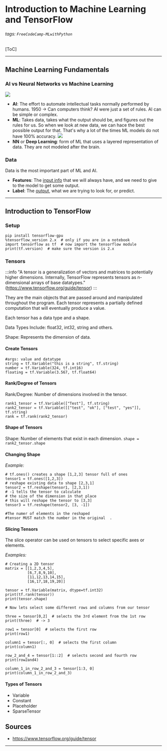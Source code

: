 # Introduction to Machine Learning and TensorFlow

###### tags: `FreeCodeCamp-MLwithPython`

[ToC]

---
## Machine Learning Fundamentals

### AI vs Neural Networks vs Machine Learning

![](https://i.imgur.com/4p0Kf1Q.png)


* **AI**: The effort to automate intellectual tasks normally performed by humans.
    1950 -> Can computers think? AI were just a set of rules. AI can be simple or complex.
* **ML**: Takes data, takes what the output should be, and figures out the rules for us. So when we look at new data, we can hace the best possible output for that. That's why a lot of the times ML models do not have 100% accuracy. 
![](https://i.imgur.com/MqMnWjc.png)
* **NN** or **Deep Learning**: form of ML that uses a layered representation of data. They are not modeled after the brain.


### Data

Data is the most important part of ML and AI.

* **Features**: The <u>input info</u> that we will always have, and we need to give to the model to get some output.
* **Label**: The <u>output</u>, what we are trying to look for, or predict.

---


## Introduction to TensorFlow

### Setup

```{.python .numberLines .lineAnchors}
pip install tensorflow-gpu
%tensorflow_version 2.x  # only if you are in a notebook
import tensorflow as tf  # now import the tensorflow module
print(tf.version)  # make sure the version is 2.x
```

### Tensors

:::info
"A tensor is a generalization of vectors and matrices to potentially higher dimensions. Internally, TensorFlow represents tensors as n-dimensional arrays of base datatypes."    (https://www.tensorflow.org/guide/tensor)
:::


They are the main objects that are passed around and manipulated throughout the program. Each tensor represents a partially defined computation that will eventually produce a value.

Each tensor has a data type and a shape.

Data Types Include: float32, int32, string and others.

Shape: Represents the dimension of data.

#### Create Tensors

```python=1 ('*.py')
#args: value and datatype
string = tf.Variable("this is a string", tf.string) 
number = tf.Variable(324, tf.int16)
floating = tf.Variable(3.567, tf.float64)
```

#### Rank/Degree of Tensors

Rank/Degree: Number of dimensions involved in the tensor.

```python=1 ('*.py')
rank1_tensor = tf.Variable(["Test"], tf.string) 
rank2_tensor = tf.Variable([["test", "ok"], ["test", "yes"]], tf.string)
rank = tf.rank(rank2_tensor)
```

#### Shape of Tensors

Shape: Number of elements that exist in each dimension.
`shape = rank2_tensor.shape`

#### Changing Shape

*Example:*
```python=1 ('*.py')
# tf.ones() creates a shape [1,2,3] tensor full of ones
tensor1 = tf.ones([1,2,3])  
# reshape existing data to shape [2,3,1]
tensor2 = tf.reshape(tensor1, [2,3,1])
# -1 tells the tensor to calculate 
# the size of the dimension in that place
# this will reshape the tensor to [3,3]
tensor3 = tf.reshape(tensor2, [3, -1])  
                                        
#The numer of elements in the reshaped 
#tensor MUST match the number in the original  .                     
```

#### Slicing Tensors

The slice operator can be used on tensors to select specific axes or elements.

*Examples:*

```python=1 ('*.py')
# Creating a 2D tensor
matrix = [[1,2,3,4,5],
          [6,7,8,9,10],
          [11,12,13,14,15],
          [16,17,18,19,20]]

tensor = tf.Variable(matrix, dtype=tf.int32) 
print(tf.rank(tensor))
print(tensor.shape)

# Now lets select some different rows and columns from our tensor

three = tensor[0,2]  # selects the 3rd element from the 1st row
print(three)  # -> 3

row1 = tensor[0]  # selects the first row
print(row1)

column1 = tensor[:, 0]  # selects the first column
print(column1)

row_2_and_4 = tensor[1::2]  # selects second and fourth row
print(row2and4)

column_1_in_row_2_and_3 = tensor[1:3, 0]
print(column_1_in_row_2_and_3)
```


#### Types of Tensors

* Variable
* Constant
* Placeholder
* SparseTensor


## Sources

* https://www.tensorflow.org/guide/tensor



---
